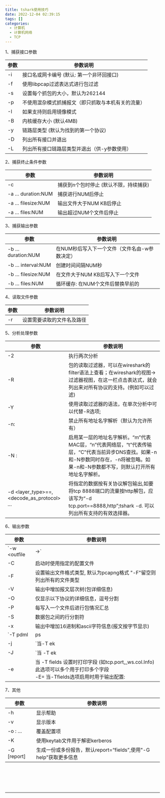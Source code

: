 ```yaml
---
title: tshark使用技巧  
date: 2022-12-04 02:39:15  
tags: []  
categories:
  - 计算机
  - 计算机网络
  - TCP
---
```


1、捕获接口参数

| 参数                | 参数说明                                           |
| ------------------- | -------------------------------------------------- |
| -i <interface>      | 接口名或网卡编号 (默认: 第一个非环回接口)          |
| -f <capture filter> | 使用libpcap过滤表达式进行包过滤                    |
| -s <snaplen>        | 设置每个抓包的大小，默认为262144                   |
| -p                  | 不使用混杂模式抓捕报文（即只抓取与本机有关的流量） |
| -I                  | 如果支持则启用镜像模式                             |
| -B<buffer size>     | 内核缓存大小 (默认4MB)                             |
| -y <link type>      | 链路层类型 (默认为找到的第一个协议)                |
| -D                  | 列出所有接口并退出                                 |
| -L                  | 列出所有接口链路层类型并退出（供-y参数使用）       |

2、捕获终止条件参数

| 参数                               | 参数说明                               |
| ---------------------------------- | -------------------------------------- |
| -c <packet count>                  | 捕获到n个包时停止 (默认不限，持续捕获) |
| -a <autostop cond.> … duration:NUM | 捕获进行NUM后停止                      |
| -a <autostop cond.> … filesize:NUM | 输出文件大于NUM KB后停止               |
| -a <autostop cond.> … files:NUM    | 输出超过NUM个文件后停止                |

3、捕获输出参数

| 参数                                | 参数说明                                      |
| ----------------------------------- | --------------------------------------------- |
| -b <ringbuffer opt.> … duration:NUM | 在NUM秒后写入下一个文件（文件名由-w参数决定） |
| -b <ringbuffer opt.> … interval:NUM | 创建时间间隔NUM秒                             |
| -b <ringbuffer opt.> … filesize:NUM | 在文件大于NUM KB后写入下一个文件              |
| -b <ringbuffer opt.> … files:NUM    | 循环缓存: 在NUM个文件后替换早前的             |

4、读取文件参数

| 参数        | 参数说明                   |
| ----------- | -------------------------- |
| -r <infile> | 设置需要读取的文件名及路径 |

5、分析处理参数

| 参数                                     | 参数说明                                                     |
| ---------------------------------------- | ------------------------------------------------------------ |
| -2                                       | 执行两次分析                                                 |
| -R <read filter>                         | 包的读取过滤器，可以在wireshark的filter语法上查看；在wireshark的视图->过滤器视图，在这一栏点击表达式，就会列出来对所有协议的支持。(例如可以过滤) |
| -Y <display filter>                      | 使用读取过滤器的语法，在单次分析中可以代替-R选项;            |
| -n:                                      | 禁止所有地址名字解析（默认为允许所有）                       |
| -N <name resolve flags> :                | 启用某一层的地址名字解析。“m”代表MAC层，“n”代表网络层，“t”代表传输层，“C”代表当前异步DNS查找。如果-n和-N参数同时存在，-n将被忽略。如果-n和-N参数都不写，则默认打开所有地址名字解析。 |
| -d <layer_type>==,<decode_as_protocol> … | 将指定的数据按有关协议解包输出,如要将tcp 8888端口的流量按http解包，应该写为“-d tcp.port==8888,http”;tshark -d. 可以列出所有支持的有效选择器。 |

6、输出参数

| 参数                                                 | 参数说明                                                     |
| ---------------------------------------------------- | ------------------------------------------------------------ |
| `-w <outfile|->`                                     | 使用pcapng格式将报文写入"outfile"文件 (或’-'表示标准输出，直接显示在终端) |
| -C <config profile>                                  | 启动时使用指定的配置文件                                     |
| -F <output file type>                                | 设置输出文件格式类型, 默认为pcapng格式 "-F"留空则列出所有的文件类型 |
| -V                                                   | 输出中增加报文层次树(包详细信息)                             |
| -O <protocols>                                       | 仅显示以下协议的详细信息，逗号分割                           |
| -P                                                   | 每写入一个文件后进行包情况汇总                               |
| -S <separator>                                       | 数据包之间的行分割符                                         |
| -x                                                   | 输出中增加16进制和ascii字符信息(报文按字节显示)              |
| `-T pdml|ps|psml|json|jsonraw|ek|tabs|text|fields|?` | 文本输出格式 (默认文本:text)                                 |
| -j <protocolfilter>                                  | `当-T ek|pdml|json 设置时协议层过滤 (例：“ip ip.flags text”, 过滤不展开的所有字节点，除非过滤中有指定的子节点）` |
| -J <protocolfilter>                                  | `当 -T ek|pdml|json 选项设置时进行顶层协议过滤， (例: “http tcp”, 过滤展开的所有字节点）` |
| -e <field>                                           | 当 -T fields 设置时打印字段 (如tcp.port,_ws.col.Info) 此选项可以多个用于打印多个字段<br/>-E<fieldsoption>=	当-Tfields选项启用时用于输出配置: |

7、其他

| 参数         | 参数说明                                                     |
| ------------ | ------------------------------------------------------------ |
| -h           | 显示帮助                                                     |
| -v           | 显示版本                                                     |
| -o <name>: … | 覆盖配置项                                                   |
| -K <keytab>  | 使用keytab文件用于解密kerberos                               |
| -G [report]  | 生成一份或多份报告，默认report=“fields”,使用"-G help"获取更多信息 |


​	
​	
​	
​	


****